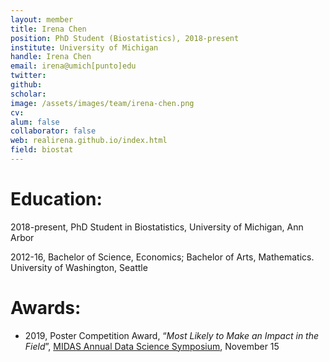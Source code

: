 ```yaml
---
layout: member
title: Irena Chen
position: PhD Student (Biostatistics), 2018-present
institute: University of Michigan
handle: Irena Chen
email: irena@umich[punto]edu
twitter: 
github: 
scholar: 
image: /assets/images/team/irena-chen.png
cv: 
alum: false
collaborator: false                               
web: realirena.github.io/index.html
field: biostat
---
```


# Education:

2018-present, PhD Student in Biostatistics, University of Michigan, Ann Arbor

2012-16, Bachelor of Science, Economics; Bachelor of Arts, Mathematics. University of Washington, Seattle


# Awards:

* 2019, Poster Competition Award, “_Most Likely to Make an Impact in the Field_”, [MIDAS Annual Data Science Symposium](https://midas.umich.edu/2019-symposium/), November 15
